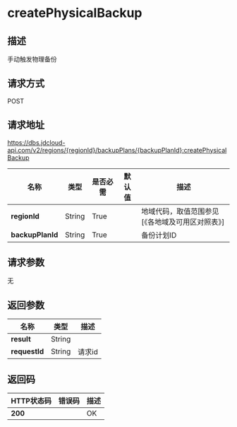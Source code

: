# createPhysicalBackup


## 描述
手动触发物理备份

## 请求方式
POST

## 请求地址
https://dbs.jdcloud-api.com/v2/regions/{regionId}/backupPlans/{backupPlanId}:createPhysicalBackup

|名称|类型|是否必需|默认值|描述|
|---|---|---|---|---|
|**regionId**|String|True| |地域代码，取值范围参见[《各地域及可用区对照表》]|
|**backupPlanId**|String|True| |备份计划ID|

## 请求参数
无


## 返回参数
|名称|类型|描述|
|---|---|---|
|**result**|String| |
|**requestId**|String|请求id|


## 返回码
|HTTP状态码|错误码|描述|
|---|---|---|
|**200**||OK|

